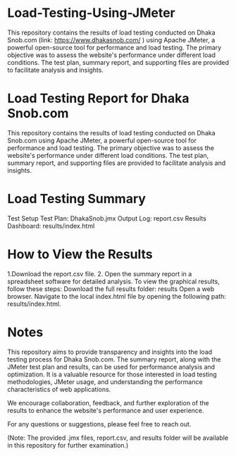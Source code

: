 # Load-Testing-Using-JMeter
This repository contains the results of load testing conducted on Dhaka Snob.com (link: https://www.dhakasnob.com/ ) using Apache JMeter, a powerful open-source tool for performance and load testing. The primary objective was to assess the website's performance under different load conditions. The test plan, summary report, and supporting files are provided to facilitate analysis and insights.

# Load Testing Report for Dhaka Snob.com
This repository contains the results of load testing conducted on Dhaka Snob.com using Apache JMeter, a powerful open-source tool for performance and load testing. The primary objective was to assess the website's performance under different load conditions. The test plan, summary report, and supporting files are provided to facilitate analysis and insights.

# Load Testing Summary
Test Setup
Test Plan: DhakaSnob.jmx
Output Log: report.csv
Results Dashboard: results/index.html

# How to View the Results
1.Download the report.csv file.
2. Open the summary report in a spreadsheet software for detailed analysis.
To view the graphical results, follow these steps:
Download the full results folder: results
Open a web browser.
Navigate to the local index.html file by opening the following path: results/index.html.

# Notes
This repository aims to provide transparency and insights into the load testing process for Dhaka Snob.com. The summary report, along with the JMeter test plan and results, can be used for performance analysis and optimization. It is a valuable resource for those interested in load testing methodologies, JMeter usage, and understanding the performance characteristics of web applications.

We encourage collaboration, feedback, and further exploration of the results to enhance the website's performance and user experience.

For any questions or suggestions, please feel free to reach out.

(Note: The provided .jmx files, report.csv, and results folder will be available in this repository for further examination.)


